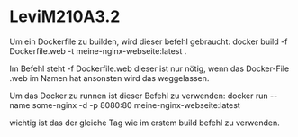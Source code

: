 # LeviM210A3.2
Um ein Dockerfile zu builden, wird dieser befehl gebraucht:
docker build -f Dockerfile.web -t meine-nginx-webseite:latest .

Im Befehl steht -f Dockerfile.web dieser ist nur nötig, wenn das Docker-File .web im Namen hat ansonsten wird das weggelassen.

Um das Docker zu runnen ist dieser Befehl zu verwenden:
docker run --name some-nginx -d -p 8080:80 meine-nginx-webseite:latest

wichtig ist das der gleiche Tag wie im erstem build befehl zu verwenden.